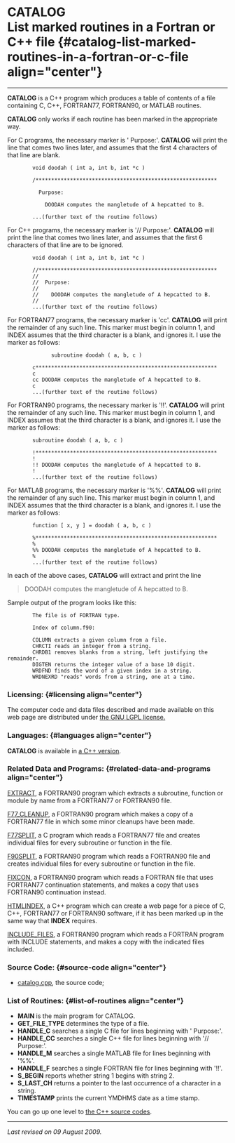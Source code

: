CATALOG\
List marked routines in a Fortran or C++ file {#catalog-list-marked-routines-in-a-fortran-or-c-file align="center"}
=============================================

------------------------------------------------------------------------

**CATALOG** is a C++ program which produces a table of contents of a
file containing C, C++, FORTRAN77, FORTRAN90, or MATLAB routines.

**CATALOG** only works if each routine has been marked in the
appropriate way.

For C programs, the necessary marker is ' Purpose:'. **CATALOG** will
print the line that comes two lines later, and assumes that the first 4
characters of that line are blank.

            void doodah ( int a, int b, int *c )
            
            /**********************************************************
            
              Purpose:
            
                DOODAH computes the mangletude of A hepcatted to B.
            
            ...(further text of the routine follows)
          

For C++ programs, the necessary marker is '// Purpose:'. **CATALOG**
will print the line that comes two lines later, and assumes that the
first 6 characters of that line are to be ignored.

            void doodah ( int a, int b, int *c )
            
            //*********************************************************
            //
            //  Purpose:
            //
            //    DOODAH computes the mangletude of A hepcatted to B.
            //
            ...(further text of the routine follows)
          

For FORTRAN77 programs, the necessary marker is 'cc'. **CATALOG** will
print the remainder of any such line. This marker must begin in column
1, and INDEX assumes that the third character is a blank, and ignores
it. I use the marker as follows:

                  subroutine doodah ( a, b, c )
            
            c**********************************************************
            c
            cc DOODAH computes the mangletude of A hepcatted to B.
            c
            ...(further text of the routine follows)
          

For FORTRAN90 programs, the necessary marker is '!!'. **CATALOG** will
print the remainder of any such line. This marker must begin in column
1, and INDEX assumes that the third character is a blank, and ignores
it. I use the marker as follows:

            subroutine doodah ( a, b, c )
            
            !**********************************************************
            !
            !! DOODAH computes the mangletude of A hepcatted to B.
            !
            ...(further text of the routine follows)
          

For MATLAB programs, the necessary marker is '%%'. **CATALOG** will
print the remainder of any such line. This marker must begin in column
1, and INDEX assumes that the third character is a blank, and ignores
it. I use the marker as follows:

            function [ x, y ] = doodah ( a, b, c )
            
            %**********************************************************
            %
            %% DOODAH computes the mangletude of A hepcatted to B.
            %
            ...(further text of the routine follows)
          

In each of the above cases, **CATALOG** will extract and print the line

> DOODAH computes the mangletude of A hepcatted to B.

Sample output of the program looks like this:


            The file is of FORTRAN type.

            Index of column.f90:

            COLUMN extracts a given column from a file.
            CHRCTI reads an integer from a string.
            CHRDB1 removes blanks from a string, left justifying the remainder.
            DIGTEN returns the integer value of a base 10 digit.
            WRDFND finds the word of a given index in a string.
            WRDNEXRD "reads" words from a string, one at a time.
          

### Licensing: {#licensing align="center"}

The computer code and data files described and made available on this
web page are distributed under [the GNU LGPL
license.](../../txt/gnu_lgpl.txt)

### Languages: {#languages align="center"}

**CATALOG** is available in [a C++
version](../../master/catalog/catalog.md).

### Related Data and Programs: {#related-data-and-programs align="center"}

[EXTRACT](../../f_src/extract/extract.md), a FORTRAN90 program which
extracts a subroutine, function or module by name from a FORTRAN77 or
FORTRAN90 file.

[F77\_CLEANUP](../../f_src/f77_cleanup/f77_cleanup.md), a FORTRAN90
program which makes a copy of a FORTRAN77 file in which some minor
cleanups have been made.

[F77SPLIT](../../c_src/f77split/f77split.md), a C program which reads
a FORTRAN77 file and creates individual files for every subroutine or
function in the file.

[F90SPLIT](../../f_src/f90split/f90split.md), a FORTRAN90 program
which reads a FORTRAN90 file and creates individual files for every
subroutine or function in the file.

[FIXCON](../../f_src/fixcon/fixcon.md), a FORTRAN90 program which
reads a FORTRAN file that uses FORTRAN77 continuation statements, and
makes a copy that uses FORTRAN90 continuation instead.

[HTMLINDEX](../../cpp_src.mdindex.mdindex.md), a C++ program which
can create a web page for a piece of C, C++, FORTRAN77 or FORTRAN90
software, if it has been marked up in the same way that **INDEX**
requires.

[INCLUDE\_FILES](../../f_src/include_files/include_files.md), a
FORTRAN90 program which reads a FORTRAN program with INCLUDE statements,
and makes a copy with the indicated files included.

### Source Code: {#source-code align="center"}

-   [catalog.cpp](catalog.cpp), the source code;

### List of Routines: {#list-of-routines align="center"}

-   **MAIN** is the main program for CATALOG.
-   **GET\_FILE\_TYPE** determines the type of a file.
-   **HANDLE\_C** searches a single C file for lines beginning with '
    Purpose:'.
-   **HANDLE\_CC** searches a single C++ file for lines beginning with
    '// Purpose:'.
-   **HANDLE\_M** searches a single MATLAB file for lines beginning with
    '%%'.
-   **HANDLE\_F** searches a single FORTRAN file for lines beginning
    with '!!'.
-   **S\_BEGIN** reports whether string 1 begins with string 2.
-   **S\_LAST\_CH** returns a pointer to the last occurrence of a
    character in a string.
-   **TIMESTAMP** prints the current YMDHMS date as a time stamp.

You can go up one level to [the C++ source codes](../cpp_src.md).

------------------------------------------------------------------------

*Last revised on 09 August 2009.*
